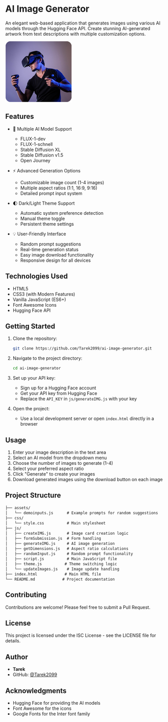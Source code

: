 # AI Image Generator

An elegant web-based application that generates images using various AI models through the Hugging Face API. Create stunning AI-generated artwork from text descriptions with multiple customization options.

![AI Image Generator Logo](images/test.png)

## Features

- 🎨 Multiple AI Model Support

  - FLUX-1-dev
  - FLUX-1-schnell
  - Stable Diffusion XL
  - Stable Diffusion v1.5
  - Open Journey

- ⚡ Advanced Generation Options

  - Customizable image count (1-4 images)
  - Multiple aspect ratios (1:1, 16:9, 9:16)
  - Detailed prompt input system

- 🌓 Dark/Light Theme Support

  - Automatic system preference detection
  - Manual theme toggle
  - Persistent theme settings

- 💡 User-Friendly Interface
  - Random prompt suggestions
  - Real-time generation status
  - Easy image download functionality
  - Responsive design for all devices

## Technologies Used

- HTML5
- CSS3 (with Modern Features)
- Vanilla JavaScript (ES6+)
- Font Awesome Icons
- Hugging Face API

## Getting Started

1. Clone the repository:

   ```bash
   git clone https://github.com/Tarek2099/ai-image-generator.git
   ```

2. Navigate to the project directory:

   ```bash
   cd ai-image-generator
   ```

3. Set up your API key:

   - Sign up for a Hugging Face account
   - Get your API key from Hugging Face
   - Replace the `API_KEY` in `js/generateIMG.js` with your key

4. Open the project:
   - Use a local development server or open `index.html` directly in a browser

## Usage

1. Enter your image description in the text area
2. Select an AI model from the dropdown menu
3. Choose the number of images to generate (1-4)
4. Select your preferred aspect ratio
5. Click "Generate" to create your images
6. Download generated images using the download button on each image

## Project Structure

```
├── assets/
│   └── demoinputs.js      # Example prompts for random suggestions
├── css/
│   └── style.css          # Main stylesheet
├── js/
│   ├── createIMG.js       # Image card creation logic
│   ├── formSubmission.js  # Form handling
│   ├── generateIMG.js     # AI image generation
│   ├── getDimensions.js   # Aspect ratio calculations
│   ├── randomInput.js     # Random prompt functionality
│   ├── script.js          # Main JavaScript file
│   ├── theme.js          # Theme switching logic
│   └── updateImages.js    # Image update handling
├── index.html            # Main HTML file
└── README.md            # Project documentation
```

## Contributing

Contributions are welcome! Please feel free to submit a Pull Request.

## License

This project is licensed under the ISC License - see the LICENSE file for details.

## Author

- **Tarek**
- GitHub: [@Tarek2099](https://github.com/Tarek2099)

## Acknowledgments

- Hugging Face for providing the AI models
- Font Awesome for the icons
- Google Fonts for the Inter font family
